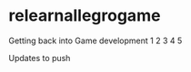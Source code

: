relearnallegrogame
==================

Getting back into Game development
1
2
3
4
5


Updates to push
